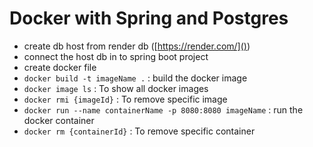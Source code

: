 **Docker with Spring and Postgres**
=======================================================================

- create db host from render db ([https://render.com/]())
- connect the host db in to spring boot project
- create docker file
- `docker build -t imageName .` : build the docker image
- `docker image ls` : To show all docker images 
- `docker rmi {imageId}` : To remove specific image
- `docker run --name containerName -p 8080:8080 imageName` : run the docker container
- `docker rm {containerId}` : To remove specific container
